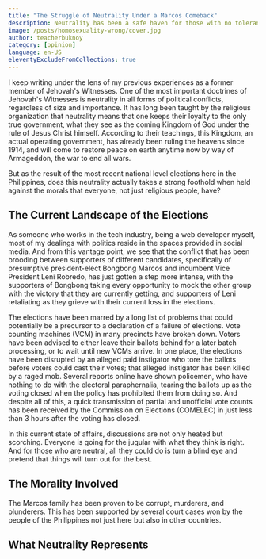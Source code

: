 ```yaml
---
title: "The Struggle of Neutrality Under a Marcos Comeback"
description: Neutrality has been a safe haven for those with no tolerance nor strength for the tough political battle. But under a dark future under another coming Marcos rule, how does neutrality hold against morality?
image: /posts/homosexuality-wrong/cover.jpg
author: teacherbuknoy
category: [opinion]
language: en-US
eleventyExcludeFromCollections: true
---
```


I keep writing under the lens of my previous experiences as a former member of Jehovah's Witnesses. One of the most important doctrines of Jehovah's Witnesses is neutrality in all forms of political conflicts, regardless of size and importance. It has long been taught by the religious organization that neutrality means that one keeps their loyalty to the only true government, what they see as the coming Kingdom of God under the rule of Jesus Christ himself. According to their teachings, this Kingdom, an actual operating government, has already been ruling the heavens since 1914, and will come to restore peace on earth anytime now by way of Armageddon, the war to end all wars.

But as the result of the most recent national level elections here in the Philippines, does this neutrality actually takes a strong foothold when held against the morals that everyone, not just religious people, have? 

## The Current Landscape of the Elections

As someone who works in the tech industry, being a web developer myself, most of my dealings with politics reside in the spaces provided in social media. And from this vantage point, we see that the conflict that has been brooding between supporters of different candidates, specifically of presumptive president-elect Bongbong Marcos and incumbent Vice President Leni Robredo, has just gotten a step more intense, with the supporters of Bongbong taking every opportunity to mock the other group with the victory that they are currently getting, and supporters of Leni retaliating as they grieve with their current loss in the elections.

The elections have been marred by a long list of problems that could potentially be a precursor to a declaration of a failure of elections. Vote counting machines (<abbr>VCM</abbr>) in many precincts have broken down. Voters have been advised to either leave their ballots behind for a later batch processing, or to wait until new VCMs arrive. In one place, the elections have been disrupted by an alleged paid instigator who tore the ballots before voters could cast their votes; that alleged instigator has been killed by a raged mob. Several reports online have shown policemen, who have nothing to do with the electoral paraphernalia, tearing the ballots up as the voting closed when the policy has prohibited them from doing so. And despite all of this, a quick transmission of partial and unofficial vote counts has been received by the Commission on Elections (<abbr>COMELEC</abbr>) in just less than 3 hours after the voting has closed.

In this current state of affairs, discussions are not only heated but scorching. Everyone is going for the jugular with what they think is right. And for those who are neutral, all they could do is turn a blind eye and pretend that things will turn out for the best.

## The Morality Involved

The Marcos family has been proven to be corrupt, murderers, and plunderers. This has been supported by several court cases won by the people of the Philippines not just here but also in other countries.

## What Neutrality Represents

